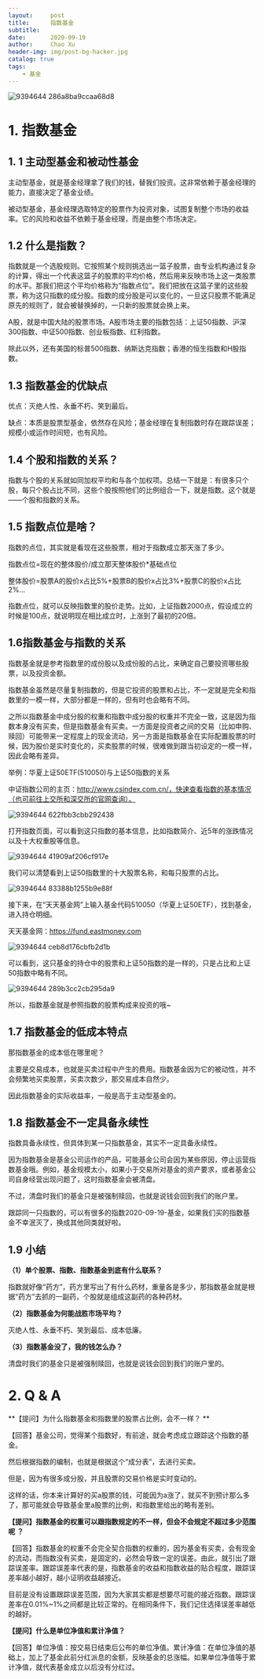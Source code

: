 ```yaml
---
layout:     post
title:      指数基金
subtitle:   
date:       2020-09-19
author:     Chao Xu
header-img: img/post-bg-hacker.jpg
catalog: true
tags:
    - 基金
---
```


<img src="https://imghost.cx0512.com/images/2020/09/19/9394644-286a8ba9ccaa68d8.jpg" alt="9394644 286a8ba9ccaa68d8" border="0">

# **1. 指数基金**

## **1. 1 主动型基金和被动性基金**

主动型基金，就是基金经理拿了我们的钱，替我们投资。这非常依赖于基金经理的能力，直接决定了基金业绩。

被动型基金，基金经理选取特定的股票作为投资对象，试图复制整个市场的收益率。它的风险和收益不依赖于基金经理，而是由整个市场决定。

## **1.2 什么是指数？**

指数就是一个选股规则。它按照某个规则挑选出一篮子股票，由专业机构通过复杂的计算，得出一个代表这篮子的股票的平均价格，然后用来反映市场上这一类股票的水平。那我们把这个平均价格称为“指数点位”。我们把放在这篮子里的这些股票，称为这只指数的成分股。指数的成分股是可以变化的，一旦这只股票不能满足原先的规则了，就会被替换掉的，一只新的股票就会换上来。

A股，就是中国大陆的股票市场。A股市场主要的指数包括：上证50指数、沪深300指数、中证500指数、创业板指数、红利指数。

除此以外，还有美国的标普500指数、纳斯达克指数；香港的恒生指数和H股指数。

## **1.3 指数基金的优缺点**

优点：灭绝人性、永垂不朽、笑到最后。

缺点：本质是股票型基金，依然存在风险；基金经理在复制指数时存在跟踪误差；规模小或运作时间短，也有风险。

## **1.4 个股和指数的关系？**

指数与个股的关系就如同加权平均和与各个加权项。总结一下就是：有很多只个股，每只个股占比不同，这些个股按照他们的比例组合一下，就是指数。这个就是——个股和指数的关系。

## **1.5 指数点位是啥？**

指数的点位，其实就是看现在这些股票，相对于指数成立那天涨了多少。

指数点位=现在的整体股价/成立那天整体股价*基础点位

整体股价=股票A的股价x占比5%+股票B的股价x占比3%+股票C的股价x占比2%…

指数点位，就可以反映指数里的股价走势。比如，上证指数2000点，假设成立的时候是100点，就说明现在相比成立时，上涨到了最初的20倍。

## **1.6指数基金与指数的关系**

指数基金就是参考指数里的成份股以及成份股的占比，来确定自己要投资哪些股票，以及投资金额。

指数基金虽然是尽量复制指数的，但是它投资的股票和占比，不一定就是完全和指数里的一模一样，大部分都是一样的，但有时也会略有不同。

之所以指数基金中成分股的权重和指数中成分股的权重并不完全一致，这是因为指数本身没有买卖，但是指数基金有买卖。一方面是投资者之间的交易（比如申购、赎回）可能带来一定程度上的现金流动，另一方面是指数基金在实际配置股票的时候，因为股价是实时变化的，买卖股票的时候，很难做到跟当初设定的一模一样，因此会略有差异。

举例：华夏上证50ETF(510050)与上证50指数的关系

中证指数公司的主页：http://www.csindex.com.cn/，快速查看指数的基本情况（也可前往上交所和深交所的官网查询）。

<img src="https://imghost.cx0512.com/images/2020/09/19/9394644-622fbb3cbb292438.png" alt="9394644 622fbb3cbb292438" border="0">

打开指数页面，可以看到这只指数的基本信息，比如指数简介、近5年的涨跌情况以及十大权重股等信息。

<img src="https://imghost.cx0512.com/images/2020/09/19/9394644-41909af206cf917e.png" alt="9394644 41909af206cf917e" border="0">

我们可以清楚看到上证50指数里的十大股票名称，和每只股票的占比。

<img src="https://imghost.cx0512.com/images/2020/09/19/9394644-83388b1255b9e88f.png" alt="9394644 83388b1255b9e88f" border="0">

接下来，在“天天基金网”上输入基金代码510050（华夏上证50ETF），找到基金，进入持仓明细。

天天基金网：https://fund.eastmoney.com

<img src="https://imghost.cx0512.com/images/2020/09/19/9394644-ceb8d176cbfb2d1b.png" alt="9394644 ceb8d176cbfb2d1b" border="0">

可以看到，这只基金的持仓中的股票和上证50指数的是一样的，只是占比和上证50指数中略有不同。

<img src="https://imghost.cx0512.com/images/2020/09/19/9394644-289b3cc2cb295da9.png" alt="9394644 289b3cc2cb295da9" border="0">

所以，指数基金就是参照指数的股票构成来投资的哦~

## **1.7 指数基金的低成本特点**

那指数基金的成本低在哪里呢？

主要是交易成本，也就是买卖过程中产生的费用。指数基金因为它的被动性，并不会频繁地买卖股票，买卖次数少，那交易成本自然少。

因此指数基金的实际收益率，一般是高于主动型基金的。

## **1.8 指数基金不一定具备永续性**

指数具备永续性，但具体到某一只指数基金，其实不一定具备永续性。

因为指数基金是基金公司运作的产品，可能基金公司会因为某些原因，停止运营指数基金哦。例如，基金规模太小，如果小于交易所对基金的资产要求，或者基金公司自身经营出现问题了，这时指数基金会被清盘。

不过，清盘时我们的基金只是被强制赎回，也就是说钱会回到我们的账户里。

跟踪同一只指数的，可以有很多的指数2020-09-19-基金，如果我们买的指数基金不幸泯灭了，换成其他同类就好啦。

## **1.9 小结**

**（1）单个股票、指数、指数基金到底有什么联系？**

指数就好像“药方”，药方里写出了有什么药材，重量各是多少，那指数基金就是根据“药方”去抓的一副药，个股就是组成这副药的各种药材。

**（2）指数基金为何能战胜市场平均？**

灭绝人性、永垂不朽、笑到最后、成本低廉。

**（3）指数基金没了，我的钱怎么办？**

清盘时我们的基金只是被强制赎回，也就是说钱会回到我们的账户里的。

# **2. Q & A**

**【提问】为什么指数基金和指数里的股票占比例，会不一样？ **

【回答】基金公司，觉得某个指数好，有前途，就会考虑成立跟踪这个指数的基金。

然后根据指数的编制，也就是根据这个“成分表”，去进行买卖。

但是，因为有很多成分股，并且股票的交易价格是实时变动的。

这样的话，你本来计算好的买a股票的钱，可能因为a涨了，就买不到预计那么多了，那可能就会导致基金里a股票的比例，和指数里给出的略有差别。

**【提问】指数基金的权重可以跟指数规定的不一样，但会不会规定不超过多少范围呢 ？**

【回答】指数基金的权重不会完全契合指数的权重的，因为基金有买卖，会有现金的流动，而指数没有买卖，是固定的，必然会导致一定的误差。由此，就引出了跟踪误差率。跟踪误差率代表的是，指数基金的收益和指数收益的贴合程度，跟踪误差率越小越好，越小证明收益越接近。

目前是没有设置跟踪误差范围，因为大家其实都是想要尽可能的接近指数。跟踪误差率在0.01%~1%之间都是比较正常的。在相同条件下，我们记住选择误差率越低的越好。

**【提问】什么是单位净值和累计净值？**

【回答】单位净值：按交易日结束后公布的单位净值。累计净值：在单位净值的基础上，加上了基金此前分红派息的金额，反映基金的总涨幅。如果单位净值等于累计净值，就代表基金成立以后没有分红过。
